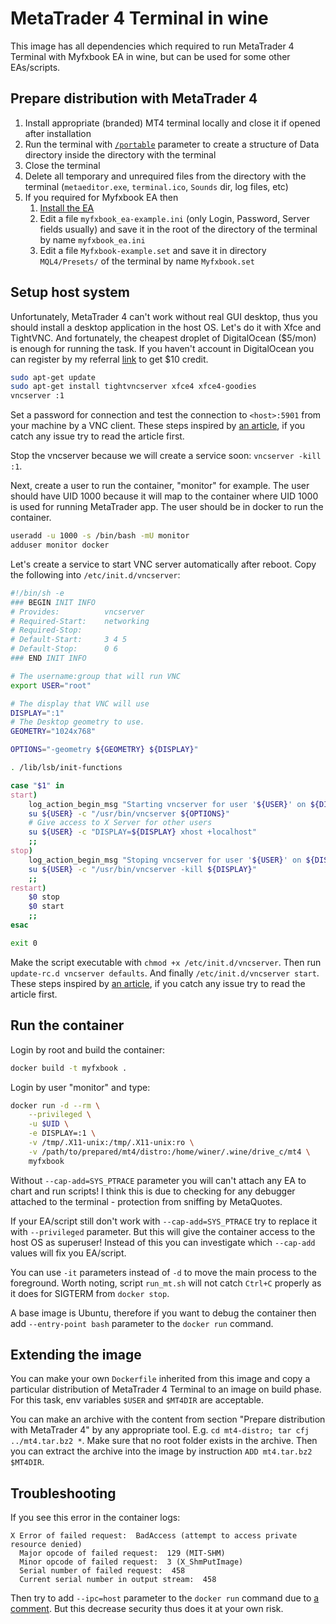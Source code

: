 # MetaTrader 4 Terminal in wine

This image has all dependencies which required to run MetaTrader 4 Terminal with Myfxbook EA in wine, but can be used for some other EAs/scripts.

## Prepare distribution with MetaTrader 4

1. Install appropriate (branded) MT4 terminal locally and close it if opened after installation
1. Run the terminal with [`/portable`](https://www.metatrader4.com/en/trading-platform/help/userguide/start_comm) parameter to create a structure of Data directory inside the directory with the terminal
1. Close the terminal
1. Delete all temporary and unrequired files from the directory with the terminal (`metaeditor.exe`, `terminal.ico`, `Sounds` dir, log files, etc)
1. If you required for Myfxbook EA then
    1. [Install the EA](https://www.myfxbook.com/help/connect-metatrader-ea)
    1. Edit a file `myfxbook_ea-example.ini` (only Login, Password, Server fields usually) and save it in the root of the directory of the terminal by name `myfxbook_ea.ini`
    1. Edit a file `Myfxbook-example.set` and save it in directory `MQL4/Presets/` of the terminal by name `Myfxbook.set`

## Setup host system

Unfortunately, MetaTrader 4 can't work without real GUI desktop, thus you should install a desktop application in the host OS. Let's do it with Xfce and TightVNC. And fortunately, the cheapest droplet of DigitalOcean ($5/mon) is enough for running the task. If you haven't account in DigitalOcean you can register by my referral [link](https://m.do.co/c/8a6e11b01bba) to get $10 credit.

```bash
sudo apt-get update
sudo apt-get install tightvncserver xfce4 xfce4-goodies
vncserver :1
```

Set a password for connection and test the connection to `<host>:5901` from your machine by a VNC client. These steps inspired by [an article](https://medium.com/google-cloud/linux-gui-on-the-google-cloud-platform-800719ab27c5), if you catch any issue try to read the article first.

Stop the vncserver because we will create a service soon: `vncserver -kill :1`.

Next, create a user to run the container, "monitor" for example. The user should have UID 1000 because it will map to the container where UID 1000 is used for running MetaTrader app. The user should be in docker to run the container.

```bash
useradd -u 1000 -s /bin/bash -mU monitor
adduser monitor docker
```

Let's create a service to start VNC server automatically after reboot. Copy the following into `/etc/init.d/vncserver`:

```bash
#!/bin/sh -e
### BEGIN INIT INFO
# Provides:          vncserver
# Required-Start:    networking
# Required-Stop:
# Default-Start:     3 4 5
# Default-Stop:      0 6
### END INIT INFO

# The username:group that will run VNC
export USER="root"

# The display that VNC will use
DISPLAY=":1"
# The Desktop geometry to use.
GEOMETRY="1024x768"

OPTIONS="-geometry ${GEOMETRY} ${DISPLAY}"

. /lib/lsb/init-functions

case "$1" in
start)
    log_action_begin_msg "Starting vncserver for user '${USER}' on ${DISPLAY}"
    su ${USER} -c "/usr/bin/vncserver ${OPTIONS}"
    # Give access to X Server for other users
    su ${USER} -c "DISPLAY=${DISPLAY} xhost +localhost"
    ;;
stop)
    log_action_begin_msg "Stoping vncserver for user '${USER}' on ${DISPLAY}"
    su ${USER} -c "/usr/bin/vncserver -kill ${DISPLAY}"
    ;;
restart)
    $0 stop
    $0 start
    ;;
esac

exit 0
```

Make the script executable with `chmod +x /etc/init.d/vncserver`. Then run `update-rc.d vncserver defaults`. And finally `/etc/init.d/vncserver start`. These steps inspired by [an article](http://www.abdevelopment.ca/blog/start-vnc-server-ubuntu-boot/), if you catch any issue try to read the article first.

## Run the container

Login by root and build the container:

```bash
docker build -t myfxbook .
```

Login by user "monitor" and type:

```bash
docker run -d --rm \
    --privileged \
    -u $UID \
    -e DISPLAY=:1 \
    -v /tmp/.X11-unix:/tmp/.X11-unix:ro \
    -v /path/to/prepared/mt4/distro:/home/winer/.wine/drive_c/mt4 \
    myfxbook
```

Without `--cap-add=SYS_PTRACE` parameter you will can't attach any EA to chart and run scripts! I think this is due to checking for any debugger attached to the terminal - protection from sniffing by MetaQuotes.

If your EA/script still don't work with `--cap-add=SYS_PTRACE` try to replace it with `--privileged` parameter. But this will give the container access to the host OS as superuser! Instead of this you can investigate which `--cap-add` values will fix you EA/script.

You can use `-it` parameters instead of `-d` to move the main process to the foreground. Worth noting, script `run_mt.sh` will not catch `Ctrl+C` properly as it does for SIGTERM from `docker stop`.

A base image is Ubuntu, therefore if you want to debug the container then add `--entry-point bash` parameter to the `docker run` command.

## Extending the image

You can make your own `Dockerfile` inherited from this image and copy a particular distribution of MetaTrader 4 Terminal to an image on build phase. For this task, env variables `$USER` and `$MT4DIR` are acceptable.

You can make an archive with the content from section "Prepare distribution with MetaTrader 4" by any appropriate tool. E.g. `cd mt4-distro; tar cfj ../mt4.tar.bz2 *`. Make sure that no root folder exists in the archive. Then you can extract the archive into the image by instruction `ADD mt4.tar.bz2 $MT4DIR`.


## Troubleshooting

If you see this error in the container logs:

```
X Error of failed request:  BadAccess (attempt to access private resource denied)
  Major opcode of failed request:  129 (MIT-SHM)
  Minor opcode of failed request:  3 (X_ShmPutImage)
  Serial number of failed request:  458
  Current serial number in output stream:  458
```

Then try to add `--ipc=host` parameter to the `docker run` command due to [a comment](https://github.com/osrf/docker_images/issues/21#issuecomment-239334515). But this decrease security thus does it at your own risk.
